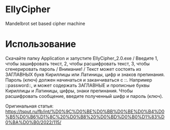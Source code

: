 # EllyCipher
Mandelbrot set based cipher machine

# Использование

Скачайте папку Application и запустите EllyCipher_2.0.exe /
Введите 1, чтобы зашифровать текст, 2, чтобы расшифровать текст, 3, чтобы сгенерировать пароль /
Внимание! /
Текст может состоять из ЗАГЛАВНЫХ букв Кириллицы или Латиницы, цифр и знаков препинания.
Пароль (ключ) должен начинаться и заканчиваться с ::. Например ::password::, и может содержать ЗАГЛАВНЫЕ и прописные буквы Кириллицы и Латиницы, цифры, знаки препинания.
Чтобы расшифровать сообщение, введите полученный шифр и пароль (ключ).

Оригинальная статья: https://tsput.ru/fb/int/%D0%9C%D0%BE%D0%BB%D0%BE%D0%B4%D0%B5%D0%B6%D1%8C%20%D0%B8%20%D0%BD%D0%B0%D1%83%D0%BA%D0%B0/2022/115/
